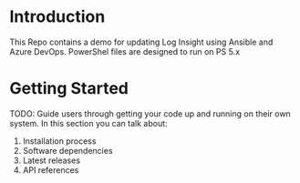 # Introduction 
This Repo contains a demo for updating Log Insight using Ansible and Azure DevOps. 
PowerShel files are designed to run on PS 5.x

# Getting Started
TODO: Guide users through getting your code up and running on their own system. In this section you can talk about:
1.	Installation process
2.	Software dependencies
3.	Latest releases
4.	API references
